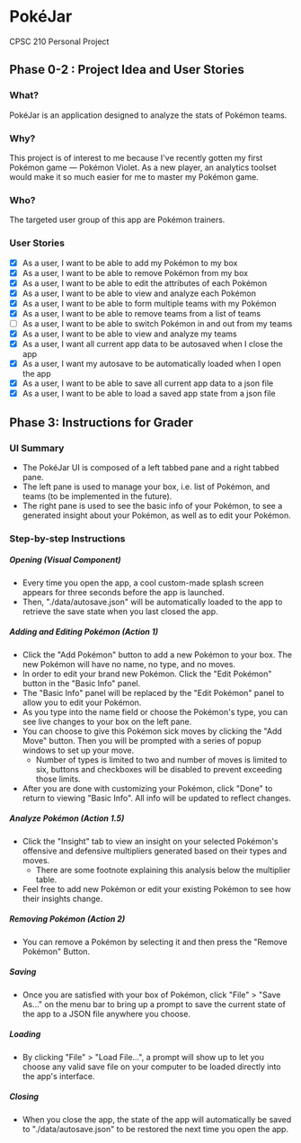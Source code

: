 # PokéJar
CPSC 210 Personal Project

## Phase 0-2 : Project Idea and User Stories

### What?

PokéJar is an application designed to analyze the stats of Pokémon teams.

### Why?

This project is of interest to me because
I've recently gotten my first Pokémon game &mdash; Pokémon Violet.
As a new player, an analytics toolset would make
it so much easier for me to master my Pokémon game.

### Who?

The targeted user group of this app are Pokémon trainers.

### User Stories

- [x] As a user, I want to be able to add my Pokémon to my box
- [x] As a user, I want to be able to remove Pokémon from my box
- [x] As a user, I want to be able to edit the attributes of each Pokémon
- [x] As a user, I want to be able to view and analyze each Pokémon
- [x] As a user, I want to be able to form multiple teams with my Pokémon
- [x] As a user, I want to be able to remove teams from a list of teams
- [ ] As a user, I want to be able to switch Pokémon in and out from my teams
- [x] As a user, I want to be able to view and analyze my teams
- [x] As a user, I want all current app data to be autosaved when I close the app
- [x] As a user, I want my autosave to be automatically loaded when I open the app
- [x] As a user, I want to be able to save all current app data to a json file
- [x] As a user, I want to be able to load a saved app state from a json file

## Phase 3: Instructions for Grader

### UI Summary

- The PokéJar UI is composed of a left tabbed pane and a right tabbed pane.
- The left pane is used to manage your box, i.e. list of Pokémon, and teams (to be implemented in the future).
- The right pane is used to see the basic info of your Pokémon, to see a generated insight about your Pokémon, as well as to edit your Pokémon.

### Step-by-step Instructions

##### Opening (Visual Component)

- Every time you open the app, a cool custom-made splash screen appears for three seconds before the app is launched.
- Then, "./data/autosave.json" will be automatically loaded to the app to retrieve the save state when you last closed the app.

##### Adding and Editing Pokémon (Action 1)

- Click the "Add Pokémon" button to add a new Pokémon to your box. The new Pokémon will have no name, no type, and no moves.
- In order to edit your brand new Pokémon. Click the "Edit Pokémon" button in the "Basic Info" panel.
- The "Basic Info" panel will be replaced by the "Edit Pokémon" panel to allow you to edit your Pokémon.
- As you type into the name field or choose the Pokémon's type, you can see live changes to your box on the left pane.
- You can choose to give this Pokémon sick moves by clicking the "Add Move" button. Then you will be prompted with a series of popup windows to set up your move.
  - Number of types is limited to two and number of moves is limited to six, buttons and checkboxes will be disabled to prevent exceeding those limits.
- After you are done with customizing your Pokémon, click "Done" to return to viewing "Basic Info". All info will be updated to reflect changes.

##### Analyze Pokémon (Action 1.5)

- Click the "Insight" tab to view an insight on your selected Pokémon's offensive and defensive multipliers generated based on their types and moves. 
  - There are some footnote explaining this analysis below the multiplier table. 
- Feel free to add new Pokémon or edit your existing Pokémon to see how their insights change.

##### Removing Pokémon (Action 2)

- You can remove a Pokémon by selecting it and then press the "Remove Pokémon" Button.

##### Saving

- Once you are satisfied with your box of Pokémon, click "File" > "Save As..." on the menu bar to bring up a prompt to save the current state of the app to a JSON file anywhere you choose.

##### Loading

- By clicking "File" > "Load File...", a prompt will show up to let you choose any valid save file on your computer to be loaded directly into the app's interface.

##### Closing

- When you close the app, the state of the app will automatically be saved to "./data/autosave.json" to be restored the next time you open the app.